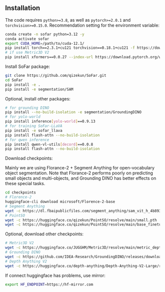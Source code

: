 ## Installation
The code requires `python>=3.8`, as well as `pytorch>=2.0.1` and `torchvision>=0.15.0`.
Recommendation setting for the environment variable:
```bash
conda create -n sofar python=3.12 -y
conda activate sofar
export CUDA_HOME=/path/to/cuda-12.1/
pip install torch==2.3.1+cu121 torchvision==0.18.1+cu121 -f https://download.pytorch.org/whl/torch_stable.html
# if use Metric3D V2
pip install xformers==0.0.27 --index-url https://download.pytorch.org/whl/cu121
```


Install SoFar package:
```bash
git clone https://github.com/qizekun/SoFar.git
cd SoFar
pip install -e .
pip install -e segmentation/SAM
```

Optional, install other packages:
```bash
# for grounding DINO
pip install --no-build-isolation -e segmentation/GroundingDINO
# for yolo-world
pip install inference[yolo-world]==0.9.13
# for training SoFar-LLaVA
pip install -e sofar_llava
pip install flash-attn --no-build-isolation
# for qwen inference
pip install qwen-vl-utils[decord]==0.0.8
pip install flash-attn --no-build-isolation
```

Download checkpoints:

Mainly we are using Florance-2 + Segment Anything for open-vocabulary object segmentation.
Note that Florance-2 performs poorly on predicting small objects and multi-objects, and Grounding DINO has better effects on these special tasks.
```bash
cd checkpoints
# Florence-2
huggingface-cli download microsoft/Florence-2-base
# Segment Anything
wget -c https://dl.fbaipublicfiles.com/segment_anything/sam_vit_h_4b8939.pth
# PointSO
wget -c https://huggingface.co/qizekun/PointSO/resolve/main/small.pth
wget -c https://huggingface.co/qizekun/PointSO/resolve/main/base_finetune.pth
```
Optional, download other checkpoints:
```bash
# Metric3D V2
wget -c https://huggingface.co/JUGGHM/Metric3D/resolve/main/metric_depth_vit_large_800k.pth
# Grounding DINO
wget -c https://github.com/IDEA-Research/GroundingDINO/releases/download/v0.1.0-alpha2/groundingdino_swinb_cogcoor.pth
# Depth Anything V2
wget -c https://huggingface.co/depth-anything/Depth-Anything-V2-Large/resolve/main/depth_anything_v2_vitl.pth
```
If connect huggingface has problems, use mirror:
```bash
export HF_ENDPOINT=https://hf-mirror.com
```
